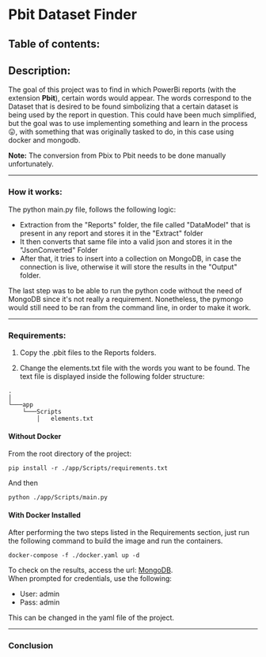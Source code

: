 # Pbit Dataset Finder

## Table of contents:

## Description:
The goal of this project was to find in which PowerBi reports (with the extension **Pbit**), certain words would appear. The words correspond to the Dataset that is desired to be found simbolizing that a certain dataset is being used by the report in question. This could have been much simplified, but the goal was to use implementing something and learn in the process :stuck_out_tongue:, with something that was originally tasked to do, in this case using docker and mongodb.

**Note:** The conversion from Pbix to Pbit needs to be done manually unfortunately.

---

### How it works:

The python main.py file, follows the following logic:

- Extraction from the "Reports" folder, the file called "DataModel" that is present in any report and stores it in the "Extract" folder
- It then converts that same file into a valid json and stores it in the "JsonConverted" Folder 
- After that, it tries to insert into a collection on MongoDB, in case the connection is live, otherwise it will store the results in the "Output" folder.

The last step was to be able to run the python code without the need of MongoDB since it's not really a requirement. Nonetheless, the pymongo would still need to be ran from the command line, in order to make it work.

---

### Requirements:
1. Copy the .pbit files to the Reports folders.

2. Change the elements.txt file with the words you want to be found. The text file is displayed inside the following folder structure:
```
.
│    
└───app
    └───Scripts
        │   elements.txt
```

#### Without Docker

From the root directory of the project:

```
pip install -r ./app/Scripts/requirements.txt 
```
And then
 ```
 python ./app/Scripts/main.py
```

#### With Docker Installed

After performing the two steps listed in the Requirements section, just run the following command to build the image and run the containers.
```
docker-compose -f ./docker.yaml up -d 
```
To check on the results, access the url: [MongoDB](http://localhost:8080).  
When prompted for credentials, use the following: 
 - User: admin
 - Pass: admin

This can be changed in the yaml file of the project.

---

### Conclusion
